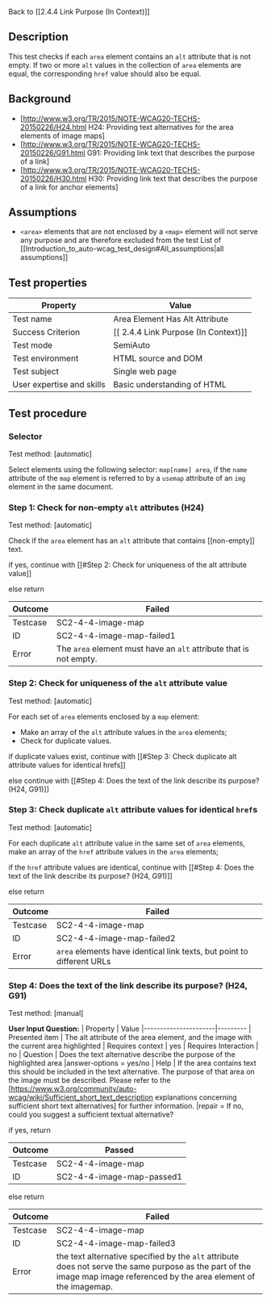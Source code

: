 Back to [[2.4.4 Link Purpose (In Context)]]


## Description
This test checks if each `area` element contains an `alt` attribute that is not empty. If two or more `alt` values in the collection of `area` elements are equal, the corresponding `href` value should also be equal.


## Background
- [http://www.w3.org/TR/2015/NOTE-WCAG20-TECHS-20150226/H24.html H24: Providing text alternatives for the area elements of image maps]
- [http://www.w3.org/TR/2015/NOTE-WCAG20-TECHS-20150226/G91.html G91: Providing link text that describes the purpose of a link]
- [http://www.w3.org/TR/2015/NOTE-WCAG20-TECHS-20150226/H30.html H30: Providing link text that describes the purpose of a link for anchor elements]


## Assumptions
- `<area>` elements that are not enclosed by a `<map>` element will not serve any purpose and are therefore excluded from the test
List of [[Introduction_to_auto-wcag_test_design#All_assumptions|all assumptions]]


## Test properties
| Property          | Value
|-------------------|----
| Test name         | Area Element Has Alt Attribute
| Success Criterion | [[ 2.4.4 Link Purpose (In Context)]]
| Test mode         | SemiAuto
| Test environment  | HTML source and DOM
| Test subject      | Single web page
| User expertise and skills | Basic understanding of HTML


## Test procedure

### Selector
Test method: [automatic]

Select elements using the following selector: `map[name] area`, if the `name` attribute of the `map` element is referred to by a `usemap` attribute of an `img` element in the same document.

### Step 1: Check for non-empty `alt` attributes (H24)
Test method: [automatic]

Check if the `area` element has an `alt` attribute that contains [[non-empty]] text.

if yes, continue with [[#Step 2: Check for uniqueness of the alt attribute value]]

else return

| Outcome  | Failed
|----------|-----
| Testcase | SC2-4-4-image-map
| ID       | SC2-4-4-image-map-failed1
| Error    | The `area` element must have an `alt` attribute that is not empty.

### Step 2: Check for uniqueness of the `alt` attribute value
Test method: [automatic]

For each set of `area` elements enclosed by a `map` element:
- Make an array of the `alt` attribute values in the `area` elements;
- Check for duplicate values.

if duplicate values exist, continue with [[#Step 3: Check duplicate alt attribute values for identical hrefs]]

else continue with [[#Step 4: Does the text of the link describe its purpose? (H24, G91)]]

### Step 3: Check duplicate `alt` attribute values for identical `href`s
Test method: [automatic]

For each duplicate `alt` attribute value in the same set of `area` elements, make an array of the `href` attribute values in the `area` elements;

if the `href` attribute values are identical, continue with [[#Step 4: Does the text of the link describe its purpose? (H24, G91)]]

else return

| Outcome  | Failed
|----------|-----
| Testcase | SC2-4-4-image-map
| ID       | SC2-4-4-image-map-failed2
| Error    | `area` elements have identical link texts, but point to different URLs

### Step 4: Does the text of the link describe its purpose? (H24, G91)
Test method: [manual]

**User Input Question:**
| Property             | Value
|----------------------|---------
| Presented item       | The alt attribute of the area element, and the image with the current area highlighted
| Requires context     | yes
| Requires Interaction | no
| Question             | Does the text alternative describe the purpose of the highlighted area
|answer-options = yes/no
| Help                 | If the area contains text this should be included in the text alternative. The purpose of that area on the image must be described. Please refer to the [https://www.w3.org/community/auto-wcag/wiki/Sufficient_short_text_description explanations concerning sufficient short text alternatives] for further information.
|repair = If no, could you suggest a sufficient textual alternative?

if yes, return

| Outcome  | Passed
|----------|-----
| Testcase | SC2-4-4-image-map
| ID       | SC2-4-4-image-map-passed1

else return

| Outcome  | Failed
|----------|-----
| Testcase | SC2-4-4-image-map
| ID       | SC2-4-4-image-map-failed3
| Error    | the text alternative specified by the `alt` attribute does not serve the same purpose as the part of the image map image referenced by the area element of the imagemap.
